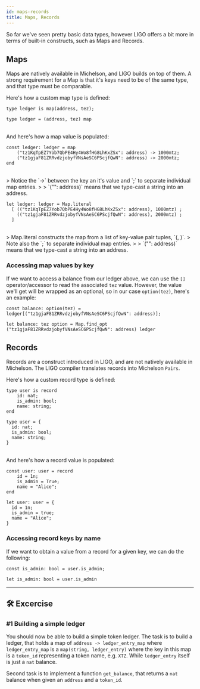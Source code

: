 ```yaml
---
id: maps-records
title: Maps, Records
---
```


So far we've seen pretty basic data types, however LIGO offers a bit more in terms of built-in constructs, such as Maps and Records.

## Maps

Maps are natively available in Michelson, and LIGO builds on top of them. A strong requirement for a Map is that it's keys need to be of the same type, and that type must be comparable.

Here's how a custom map type is defined:

<!--DOCUSAURUS_CODE_TABS-->
<!--Pascaligo-->
```pascaligo
type ledger is map(address, tez);
```

<!--Cameligo-->
```cameligo
type ledger = (address, tez) map
```

<!--END_DOCUSAURUS_CODE_TABS-->

<br/>
And here's how a map value is populated:

<!--DOCUSAURUS_CODE_TABS-->
<!--Pascaligo-->

```pascaligo
const ledger: ledger = map
    ("tz1KqTpEZ7Yob7QbPE4Hy4Wo8fHG8LhKxZSx": address) -> 1000mtz;
    ("tz1gjaF81ZRRvdzjobyfVNsAeSC6PScjfQwN": address) -> 2000mtz;
end
```
<br/>
> Notice the `->` between the key an it's value and `;` to separate individual map entries.
>
> `("<string value>": address)` means that we type-cast a string into an address.

<!--Cameligo-->

```cameligo
let ledger: ledger = Map.literal
  [ (("tz1KqTpEZ7Yob7QbPE4Hy4Wo8fHG8LhKxZSx": address), 1000mtz) ;
    (("tz1gjaF81ZRRvdzjobyfVNsAeSC6PScjfQwN": address), 2000mtz) ;
  ]
```
<br/>
> Map.literal constructs the map from a list of key-value pair tuples, `(<key>, <value>)`.
> Note also the `;` to separate individual map entries.
>
> `("<string value>": address)` means that we type-cast a string into an address.
<!--END_DOCUSAURUS_CODE_TABS-->

### Accessing map values by key

If we want to access a balance from our ledger above, we can use the `[]` operator/accessor to read the associated `tez` value. However, the value we'll get will be wrapped as an optional, so in our case `option(tez)`, here's an example:

<!--DOCUSAURUS_CODE_TABS-->
<!--Pascaligo-->
```pascaligo
const balance: option(tez) = ledger[("tz1gjaF81ZRRvdzjobyfVNsAeSC6PScjfQwN": address)];
```

<!--Cameligo-->

```cameligo
let balance: tez option = Map.find_opt ("tz1gjaF81ZRRvdzjobyfVNsAeSC6PScjfQwN": address) ledger
```
<!--END_DOCUSAURUS_CODE_TABS-->


## Records

Records are a construct introduced in LIGO, and are not natively available in Michelson. The LIGO compiler translates records into Michelson `Pairs`.

Here's how a custom record type is defined:

<!--DOCUSAURUS_CODE_TABS-->
<!--Pascaligo-->
```pascaligo
type user is record 
    id: nat;
    is_admin: bool;
    name: string;
end
```

<!--Cameligo-->
```cameligo
type user = {
  id: nat;
  is_admin: bool;
  name: string;
}
```

<!--END_DOCUSAURUS_CODE_TABS-->

<br/>
And here's how a record value is populated:

<!--DOCUSAURUS_CODE_TABS-->
<!--Pascaligo-->
```pascaligo
const user: user = record
    id = 1n;
    is_admin = True;
    name = "Alice";
end
```

<!--Cameligo-->
```cameligo
let user: user = {
  id = 1n;
  is_admin = true;
  name = "Alice";
}
```

<!--END_DOCUSAURUS_CODE_TABS-->


### Accessing record keys by name

If we want to obtain a value from a record for a given key, we can do the following:

<!--DOCUSAURUS_CODE_TABS-->
<!--Pascaligo-->
```pascaligo
const is_admin: bool = user.is_admin;
```

<!--Cameligo-->
```cameligo
let is_admin: bool = user.is_admin
```

<!--END_DOCUSAURUS_CODE_TABS-->


---

## 🛠 Excercise

### #1 Building a simple ledger

You should now be able to build a simple token ledger. The task is to build a ledger, that holds a map of `address -> ledger_entry_map` where `ledger_entry_map` is a `map(string, ledger_entry)` where the key in this map is a `token_id` representing a token name, e.g. `XTZ`. While `ledger_entry` itself is just a `nat` balance.

Second task is to implement a function `get_balance`, that returns a `nat` balance when given an `address` and a `token_id`.


